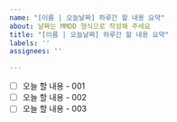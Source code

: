 ```yaml
---
name: "[이름 | 오늘날짜] 하루간 할 내용 요약"
about: 날짜는 MMDD 형식으로 작성해 주세요
title: "[이름 | 오늘날짜] 하루간 할 내용 요약"
labels: ''
assignees: ''

---
```


- [ ] 오늘 할 내용 - 001
- [ ] 오늘 할 내용 - 002
- [ ] 오늘 할 내용 - 003
